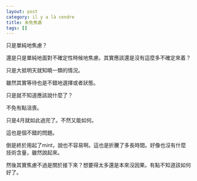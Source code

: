 ```yaml
---
layout: post
category: il y a là cendre
title: 未免焦慮
tags: []
---
```


只是單純地焦慮？

還是只是單純地面對不確定性時候地焦慮。其實應該還是沒有這麼多不確定來着？

只是大抵明天就知曉一類的情況。

雖然其實等待也是不錯地選擇或者狀態。

只是就不知道應該說什麼了？

不免有點沮喪。

只是4月就如此過完了。不然又能如何。

這也是個不錯的問題。

倒是終於用起了mint，說也不容易啊。這也是折騰了多長時間。好像也沒有什麼技術含量，雖然說起來。

然後其實焦慮不過是關於接下來？想要得太多還是本來沒因果。有點不知道該如何好了。


<!-- more -->
